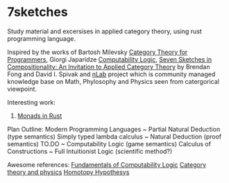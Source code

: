 # 7sketches
Study material and excersises in applied category theory, using rust programming language.

Inspired by the works of Bartosh Milevsky [Category Theory for Programmers](https://bartoszmilewski.com/2014/10/28/category-theory-for-programmers-the-preface/), Giorgi Japaridze [Computability Logic](https://arxiv.org/pdf/1902.05172.pdf), [Seven Sketches in Compositionality: An Invitation to Applied Category Theory](http://math.mit.edu/~dspivak/teaching/sp18/7Sketches.pdf) by Brendan Fong and David I. Spivak and [nLab](https://ncatlab.org/nlab/show/HomePage) project which is community managed knowledge base on Math, Phylosophy and Physics seen from catergorical viewpoint.

Interesting work:
1. [Monads in Rust](https://varkor.github.io/blog/2019/03/28/idiomatic-monads-in-rust.html)

Plan Outline:
Modern Programming Languages ~ Partial Natural Deduction (type semantics)
Simply typed lambda calculus ~ Natural Deduction (proof semantics)
TO.DO ~ Computability Logic (game semantics)
Calculus of Constructions ~ Full Intuitionist Logic (scientific method?)

Awesome references:
[Fundamentals of Computability Logic](https://arxiv.org/pdf/1904.01431.pdf)
[Category theory and physics](https://ncatlab.org/nlab/show/higher%20category%20theory%20and%20physics)
[Homotopy Hypothesys](http://math.ucr.edu/home/baez/homotopy/homotopy.pdf)

